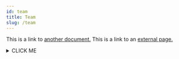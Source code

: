 ```yaml
---
id: team
title: Team
slug: /team
---
```


This is a link to [another document.](doc3.md) This is a link to an [external page.](http://www.example.com/)

<details><summary>CLICK ME</summary>
<p>

#### yes, even hidden code blocks!

```python
print("hello world!")
```

</p>
</details>